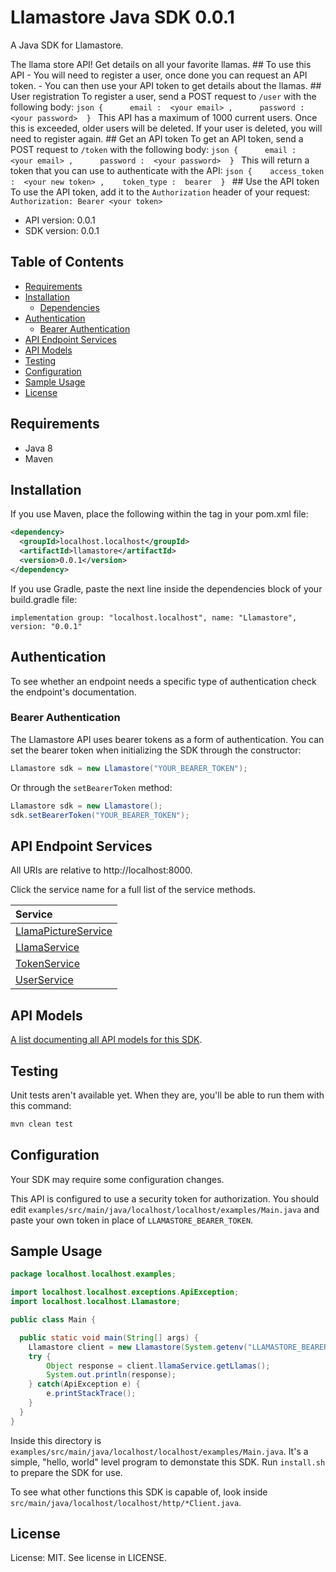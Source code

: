 

# Llamastore Java SDK 0.0.1
A Java SDK for Llamastore. 

The llama store API! Get details on all your favorite llamas.  ## To use this API  - You will need to register a user, once done you can request an API token. - You can then use your API token to get details about the llamas.  ## User registration  To register a user, send a POST request to `/user` with the following body:      ```json {      email :  <your email> ,      password :  <your password>  } ``` This API has a maximum of 1000 current users. Once this is exceeded, older users will be deleted. If your user is deleted, you will need to register again. ## Get an API token  To get an API token, send a POST request to `/token` with the following body:      ```json {      email :  <your email> ,      password :  <your password>  } ```  This will return a token that you can use to authenticate with the API:  ```json {    access_token :  <your new token> ,    token_type :  bearer  } ```  ## Use the API token  To use the API token, add it to the `Authorization` header of your request:  ``` Authorization: Bearer <your token> ```   

- API version: 0.0.1
- SDK version: 0.0.1

## Table of Contents
- [Requirements](#requirements)
- [Installation](#installation)
    - [Dependencies](#dependencies)
- [Authentication](#authentication)
  - [Bearer Authentication](#bearer-authentication)
- [API Endpoint Services](#api-endpoint-services)
- [API Models](#api-models)
- [Testing](#testing)
- [Configuration](#configuration)
- [Sample Usage](#sample-usage)
- [License](#license)

## Requirements

- Java 8
- Maven

## Installation

If you use Maven, place the following within the <dependencies> tag in your pom.xml file:

```XML
<dependency>
  <groupId>localhost.localhost</groupId>
  <artifactId>llamastore</artifactId>
  <version>0.0.1</version>
</dependency>
```

If you use Gradle, paste the next line inside the dependencies block of your build.gradle file:

```Gradle
implementation group: "localhost.localhost", name: "Llamastore", version: "0.0.1"
```

## Authentication

To see whether an endpoint needs a specific type of authentication check the endpoint's documentation.

### Bearer Authentication
The Llamastore API uses bearer tokens as a form of authentication. You can set the bearer token when initializing the SDK through the constructor:
```Java
Llamastore sdk = new Llamastore("YOUR_BEARER_TOKEN");
```

Or through the `setBearerToken` method:
```Java
Llamastore sdk = new Llamastore();
sdk.setBearerToken("YOUR_BEARER_TOKEN");
```


## API Endpoint Services

All URIs are relative to http://localhost:8000.

Click the service name for a full list of the service methods.

| Service |
| :------ |
|[LlamaPictureService](src/main/java/localhost/localhost/services/README.md#llamapictureservice)|
|[LlamaService](src/main/java/localhost/localhost/services/README.md#llamaservice)|
|[TokenService](src/main/java/localhost/localhost/services/README.md#tokenservice)|
|[UserService](src/main/java/localhost/localhost/services/README.md#userservice)|

## API Models
[A list documenting all API models for this SDK](src/main/java/localhost/localhost//models/README.md#llamastore-models).

## Testing

Unit tests aren't available yet. When they are, you'll be able to run them with this command:

```Bash
mvn clean test
```

## Configuration

Your SDK may require some configuration changes.


This API is configured to use a security token for authorization. You should edit `examples/src/main/java/localhost/localhost/examples/Main.java` and paste your own token in place of `LLAMASTORE_BEARER_TOKEN`.


## Sample Usage

```Java
package localhost.localhost.examples;

import localhost.localhost.exceptions.ApiException;
import localhost.localhost.Llamastore;

public class Main {

  public static void main(String[] args) {
    Llamastore client = new Llamastore(System.getenv("LLAMASTORE_BEARER_TOKEN"));
    try {
        Object response = client.llamaService.getLlamas();
        System.out.println(response);
    } catch(ApiException e) {
        e.printStackTrace();
    }
  }
}

```

Inside this directory is `examples/src/main/java/localhost/localhost/examples/Main.java`. It's a simple, "hello, world" level program to demonstate this SDK. Run `install.sh` to prepare the SDK for use. 

To see what other functions this SDK is capable of, look inside `src/main/java/localhost/localhost/http/*Client.java`.

## License

License: MIT. See license in LICENSE.

